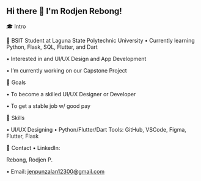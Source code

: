 ## Hi there 👋 I'm Rodjen Rebong!
 🎓 Intro

 
👨 BSIT Student at Laguna State Polytechnic University
   • Currently learning Python, Flask, SQL, Flutter, and Dart
   
   • Interested in and UI/UX Design and App Development
   
   • I’m currently working on our Capstone Project

🎯 Goals

   • To become a skilled UI/UX Designer or Developer
   
   • To get a stable job w/ good pay

🚀 Skills

   • UI/UX Designing
   • Python/Flutter/Dart
  Tools: GitHub, VSCode, Figma, Flutter, Flask

📩 Contact
  • LinkedIn: 
  
  Rebong, Rodjen P.
  
  • Email: 
  jenpunzalan12300@gmail.com
